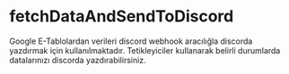 # fetchDataAndSendToDiscord
Google E-Tablolardan verileri discord webhook aracılığla discorda yazdırmak için kullanılmaktadır. Tetikleyiciler kullanarak belirli durumlarda datalarınızı discorda yazdırabilirsiniz.

